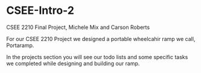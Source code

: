 # CSEE-Intro-2
CSEE 2210 Final Project, Michele Mix and Carson Roberts

For our CSEE 2210 Project we designed a portable wheelcahir ramp we call, Portaramp. 

In the projects section you will see our todo lists and some specific tasks we completed while designing and building our ramp.
